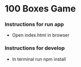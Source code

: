 # 100 Boxes Game



### Instructions for run app

- Open index.html in browser

### Instructions for develop

- In terminal run npm install